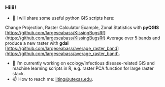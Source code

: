 ### Hiiii!

- 🌱 I will share some useful python GIS scripts here:

Change Projection, Raster Calculator Example, Zonal Statistics with **pyQGIS** [https://github.com/largeseabass/KissingBugsRf](https://github.com/largeseabass/KissingBugsRf)
Average over 5 bands and produce a new raster with **gdal** [https://github.com/largeseabass/average_raster_band](https://github.com/largeseabass/average_raster_band).

- 🔭 I’m currently working on ecology/infectious disease-related GIS and machine learning scripts in R, e.g. raster PCA function for large raster stack.
- 📫 How to reach me: [liting@utexas.edu](liting@utexas.edu).

<!--
**largeseabass/largeseabass** is a ✨ _special_ ✨ repository because its `README.md` (this file) appears on your GitHub profile.

Here are some ideas to get you started:

- 🔭 I’m currently working on ...
- 🌱 I’m currently learning ...
- 👯 I’m looking to collaborate on ...
- 🤔 I’m looking for help with ...
- 💬 Ask me about ...
- 📫 How to reach me: ...
- 😄 Pronouns: ...
- ⚡ Fun fact: ...
-->
